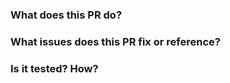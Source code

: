 ### What does this PR do?


### What issues does this PR fix or reference?


### Is it tested? How?
<!-- Please provide instructions here how reviewer can test your changes if applicable -->

<!-- Before PR merging it's required to run e2e tests, to trigger them comment `/test v5-devworkspaces-operator-e2e` -->
